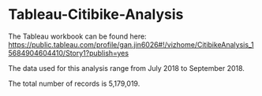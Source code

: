 # Tableau-Citibike-Analysis

The Tableau workbook can be found here: https://public.tableau.com/profile/gan.jin6026#!/vizhome/CitibikeAnalysis_15684904604410/Story1?publish=yes

The data used for this analysis range from July 2018 to September 2018.

The total number of records is 5,179,019.

